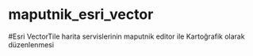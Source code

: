 # maputnik_esri_vector
#Esri VectorTile harita servislerinin maputnik editor ile Kartoğrafik olarak düzenlenmesi
